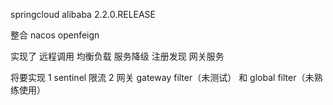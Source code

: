 
springcloud alibaba 2.2.0.RELEASE

整合 nacos openfeign 

实现了 远程调用 均衡负载 服务降级 注册发现 网关服务

将要实现  1 sentinel 限流  2 网关 gateway filter（未测试） 和 global filter（未熟练使用）
